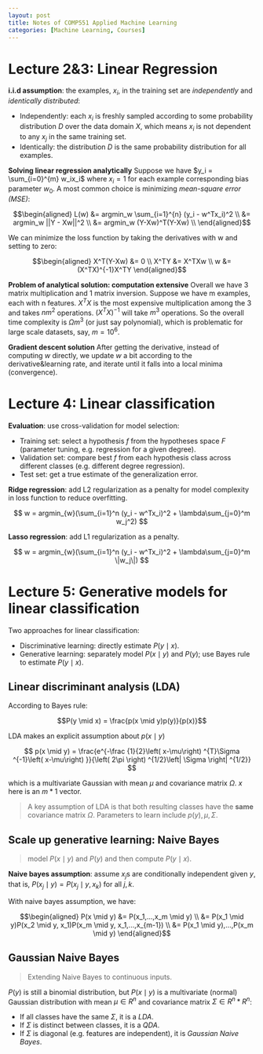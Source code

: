```yaml
---
layout: post
title: Notes of COMP551 Applied Machine Learning
categories: [Machine Learning, Courses]
---
```

<script type="text/x-mathjax-config">MathJax.Hub.Config({tex2jax: {inlineMath:[['$','$']]}});</script>
<script src='https://cdnjs.cloudflare.com/ajax/libs/mathjax/2.7.5/latest.js?config=default' async></script>

# Lecture 2&3: Linear Regression
**i.i.d assumption**: the examples, $x_i$, in the training set are *independently* and *identically distributed*:
- Independently: each $x_i$ is freshly sampled according to some probability distribution *D* over the data domain *X*, which means $x_i$ is not dependent to any $x_j$ in the same training set.
- Identically: the distribution *D* is the same probability distribution for all examples.

**Solving linear regression analytically**
Suppose we have $y_i = \sum_{i=0}^{m} w_ix_i$ where $x_i=1$ for each example corresponding bias parameter $w_0$. A most common choice is minimizing *mean-square error (MSE)*:

$$\begin{aligned}
L(w) &= argmin_w \sum_{i=1}^{n} (y_i - w^Tx_i)^2 \\
	 &= argmin_w ||Y - Xw||^2 \\
	 &= argmin_w (Y-Xw)^T(Y-Xw) \\
\end{aligned}$$

We can minimize the loss function by taking the derivatives with w and setting to zero:

$$\begin{aligned}
X^T(Y-Xw) &= 0 \\
X^TY &= X^TXw \\
w &= (X^TX)^{-1}X^TY
\end{aligned}$$

**Problem of analytical solution: computation extensive**
Overall we have 3 matrix multiplication and 1 matrix inversion. Suppose we have m examples, each with n features. $X^TX$ is the most expensive multiplication among the 3 and takes $nm^2$ operations. $(X^TX)^{-1}$ will take $m^3$ operations. So the overall time complexity is $\Omega{m^3}$ (or just say polynomial), which is problematic for large scale datasets, say, $m=10^6$.

**Gradient descent solution**
After getting the derivative, instead of computing $w$ directly, we update $w$ a bit according to the derivative&learning rate, and iterate until it falls into a local minima (convergence).
 
# Lecture 4: Linear classification

**Evaluation**: use cross-validation for model selection:
- Training set: select a hypothesis $f$ from the hypotheses space $F$ (parameter tuning, e.g. regression for a given degree).
- Validation set: compare best $f$ from each hypothesis class across different classes (e.g. different degree regression).
- Test set: get a true estimate of the generalization error.

**Ridge regression**: add L2 regularization as a penalty for model complexity in loss function to reduce overfitting.

$$
w = argmin_{w}(\sum_{i=1}^n (y_i - w^Tx_i)^2 + \lambda\sum_{j=0}^m w_j^2)
$$


**Lasso regression**: add L1 regularization as a penalty.

$$
w = argmin_{w}(\sum_{i=1}^n (y_i - w^Tx_i)^2 + \lambda\sum_{j=0}^m \|w_j\|)
$$

# Lecture 5: Generative models for linear classification
Two approaches for linear classification:
- Discriminative learning: directly estimate $P(y \mid x)$.
- Generative learning: separately model $P(x \mid y)$ and $P(y)$; use Bayes rule to estimate $P(y \mid x)$.

## Linear discriminant analysis (LDA)
According to Bayes rule:

$$P(y \mid x) = \frac{p(x \mid y)p(y)}{p(x)}$$

LDA makes an explicit assumption about $p(x \mid y)$

$$
p(x \mid y) = \frac{e^{-\frac {1}{2}\left( x-\mu\right) ^{T}\Sigma ^{-1}\left( x-\mu\right) }}{\left( 2\pi \right) ^{1/2}\left| \Sigma \right| ^{1/2}}
$$

which is a multivariate Gaussian with mean $\mu$ and covariance matrix $\Omega$. $x$ here is an $m*1$ vector.
> A key assumption of LDA is that both resulting classes have the **same** covariance matrix $\Omega$.
> Parameters to learn include $p(y), \mu, \Sigma$.

## Scale up generative learning: Naive Bayes
> model $P(x \mid y)$ and $P(y)$ and then compute $P(y \mid x)$.

**Naive bayes assumption**: assume $x_j$s are conditionally independent given $y$, that is, $P(x_j \mid y) = P(x_j \mid y, x_k)$ for all $j,k$.

With naive bayes assumption, we have:

$$\begin{aligned}
P(x \mid y) &= P(x_1,...,x_m \mid y) \\
			&= P(x_1 \mid y)P(x_2 \mid y, x_1)P(x_m \mid y, x_1,...,x_{m-1}) \\
			&= P(x_1 \mid y),...,P(x_m \mid y)
\end{aligned}$$

## Gaussian Naive Bayes
> Extending Naive Bayes to continuous inputs.

$P(y)$ is still a binomial distribution, but $P(x \mid y)$ is a multivariate (normal) Gaussian distribution with mean $\mu \in R^n$ and covariance matrix $\Sigma \in R^n * R^n$:
- If all classes have the same $\Sigma$, it is a *LDA*.
- If $\Sigma$ is distinct between classes, it is a *QDA*.
- If $\Sigma$ is diagonal (e.g. features are independent), it is *Gaussian Naive Bayes*.



